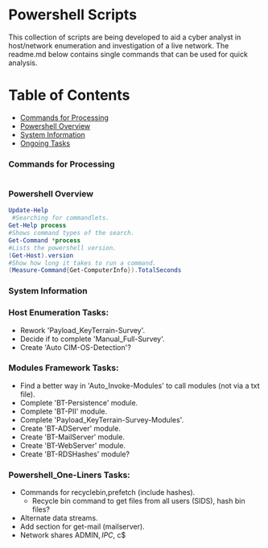 # Powershell Scripts

This collection of scripts are being developed to aid a cyber analyst in host/network enumeration and investigation of a live network. The readme.md below contains single commands that can be used for quick analysis.

# Table of Contents
- [Commands for Processing](#commands-for-processing)
- [Powershell Overview](#powershell-overview)
- [System Information](#system-information)
- [Ongoing Tasks](#host-enumeration-tasks)

### **Commands for Processing**
```powershell

```
### **Powershell Overview**
```powershell
Update-Help
 #Searching for commandlets.
Get-Help process
#Shows command types of the search.
Get-Command *process
#Lists the powershell version.
(Get-Host).version
#Show how long it takes to run a command.
(Measure-Command{Get-ComputerInfo}).TotalSeconds
```
### **System Information**








### **Host Enumeration Tasks:**
- Rework 'Payload_KeyTerrain-Survey'.
- Decide if to complete 'Manual_Full-Survey'.
- Create 'Auto CIM-OS-Detection'?

### **Modules Framework Tasks:**
- Find a better way in 'Auto_Invoke-Modules' to call modules (not via a txt file).
- Complete 'BT-Persistence' module.
- Complete 'BT-PII' module.
- Complete 'Payload_KeyTerrain-Survey-Modules'.
- Create 'BT-ADServer' module.
- Create 'BT-MailServer' module.
- Create 'BT-WebServer' module.
- Create 'BT-RDSHashes' module?

### **Powershell_One-Liners Tasks:**
- Commands for recyclebin,prefetch (include hashes).
  - Recycle bin command to get files from all users (SIDS), hash bin files?
- Alternate data streams.
- Add section for get-mail (mailserver).
- Network shares ADMIN$, IPC$, c$